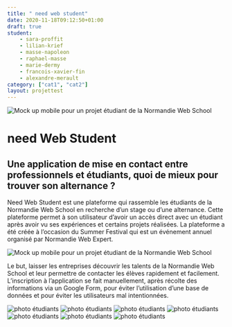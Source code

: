 ```yaml
---
title: " need web student"
date: 2020-11-18T09:12:50+01:00
draft: true
student:
    - sara-proffit
    - lilian-krief
    - masse-napoleon
    - raphael-masse
    - marie-dermy
    - francois-xavier-fin
    - alexandre-merault
category: ["cat1", "cat2"]   
layout: projettest
---
```

 
![Mock up mobile pour un projet étudiant de la Normandie Web School](/imagesprojets/Need-Web-Student/images/need01.jpg)
# need Web Student

 ## Une application de mise en contact entre professionnels et étudiants, quoi de mieux pour trouver son alternance ?




 Need Web Student est une plateforme qui rassemble les étudiants de la Normandie Web School en recherche d’un stage ou d’une alternance. Cette plateforme permet à son utilisateur d’avoir un accès direct avec un étudiant après avoir vu ses expériences et certains projets réalisées. La plateforme a été créée à l’occasion du Summer Festival qui est un événement annuel organisé par Normandie Web Expert.

![Mock up mobile pour un projet étudiant de la Normandie Web School](/imagesprojets/Need-Web-Student/images/need02.png)

Le but, laisser les entreprises découvrir les talents de la Normandie Web School et leur permettre de contacter les élèves rapidement et facilement. L’inscription à l’application se fait manuellement, après récolte des informations via un Google Form, pour éviter l’utilisation d’une base de données et pour éviter les utilisateurs mal intentionnées.


![photo étudiants](/imagesprojets/Need-Web-Student/participants/alexandremeraultd.png)
![photo étudiants](/imagesprojets/Need-Web-Student/participants/francoisxavierfind.jpg)
![photo étudiants](/imagesprojets/Need-Web-Student/participants/liliankriefd.jpg)
![photo étudiants](/imagesprojets/Need-Web-Student/participants/manassenapoleonm.png)
![photo étudiants](/imagesprojets/Need-Web-Student/participants/mariedermywd.png)
![photo étudiants](/imagesprojets/Need-Web-Student/participants/raphaelmassed.png)
![photo étudiants](/imagesprojets/Need-Web-Student/participants/saraproffitwd.png)